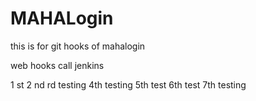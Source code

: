 # MAHALogin
this is for git hooks  of mahalogin

web hooks call jenkins

1 st
2 nd
rd testing
4th testing
5th test
6th test
7th testing
